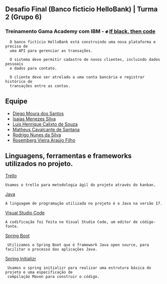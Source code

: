 ## Desafio Final (Banco ficticio HelloBank) | Turma 2 (Grupo 6)
### Treinamento Gama Academy com IBM - :fist_raised: [If black, then code](https://ifblackthencode.corporate.gama.academy/) 

```
  O banco fictício HelloBank está construindo uma nova plataforma e precisa de 
  uma API para gerenciar as transações.
  
  O sistema deve permitir cadastro de novos clientes, incluindo dados pessoais 
  e dados para contato. 
  
  O cliente deve ser atrelado a uma conta bancária e registrar histórico de 
  transações entre as contas.

```
## Equipe 
- [Diego Moura dos Santos](https://www.linkedin.com/in/diegomouradossantos/)
- [Isaias Menezes Silva](https://www.linkedin.com/in/isaias-menezes-silva/)
- [Luis Henrique Calixto de Souza](https://www.linkedin.com/in/luiz-henrique-calixto-de-souza-29b892170/)
- [Matheus Cavalcante de Santana]()
- [Rodrigo Nunes da Silva]()
- [Rosemberg Vieira Araújo Filho](https://github.com/RosembergAraujo)

## Linguagens, ferramentas e frameworks utilizados no projeto.

[Trello](https://trello.com/) 
```
Usamos o trello para metodologia ágil do projeto através do kanban.
```
[Java](https://www.oracle.com/java/technologies/downloads/) 
```
A linguagem de programação utilizada no projeto é o Java na versão 17.
```

[Visual Studio Code](https://code.visualstudio.com/ ) 
```
A codificação foi feita no Visual Studio Code, um editor de código-fonte.
```

[Spring Boot](https://spring.io/)
```
 Utilizamos o Spring Boot que é framework Java open source, para facilitar o processo das aplicações Java.
```

[Spring Initializr](https://start.spring.io/)
```
 Usamos o spring initializr para realizar uma estrutura básica do projeto e uma especificação de 
 compilação Maven para construir o código.
```






